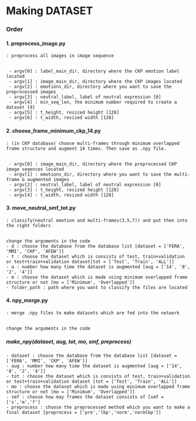 # Making DATASET

### Order

#### 1. preprocess_image.py
    : preprocess all images in image sequence
 
 
     - argv[0] : label_main_dir, directory where the CKP emotion label located
     - argv[1] : image_main_dir, directory where the CKP images located
     - argv[2] : emotions_dir, directory where you want to save the preprocessed images
     - argv[3] : neutral_label, label of neutral expression [0]
     - argv[4] : min_seq_len, the minimum number required to create a dataset [9]
     - argv[5] : t_height, resized height [128]
     - argv[6] : t_width, resized width [128]


#### 2. choose_frame_minimum_ckp_14.py
    : (in CKP database) choose multi-frames through minimum overlapped frame structure and augment 14 times. Then save as .npy file.


     - argv[0] : image_main_dir, directory where the preprocessed CKP image seqences located
     - argv[1] : emotions_dir, directory where you want to save the multi-frame & augmented images
     - argv[2] : neutral_label, label of neutral expression [0]
     - argv[3] : t_height, resized height [128]
     - argv[4] : t_width, resized width [128]


#### 3. move_neutral_smf_tot.py
    : classify(neutral emotion and multi-frames(3,5,7)) and put then into the right folders


    change the arguments in the code
    - d : choose the database from the database list [dataset = ['FERA', 'MMI', 'CKP', 'AFEW']]
    - t : choose the dataset which is consists of test, train+validation or test+train+validation dataset[tot = ['Test', 'Train', 'ALL']]
    - a : number how many time the dataset is augmented [aug = ['14', '8', '2', '4']]
    - m : choose the dataset which is made using minimum overlapped frame structure or not [mo = ['Minimum', 'Overlapped']]
    - folder_path : path where you want to classify the files are located


#### 4. npy_merge.py
    : merge .npy files to make datasets which are fed into the network


    change the arguments in the code
##### make_npy(dataset, aug, tot, mo, smf, preprocess)
    - dataset : choose the database from the database list [dataset = ['FERA', 'MMI', 'CKP', 'AFEW']]
    - aug : number how many time the dataset is augmented [aug = ['14', '8', '2', '4']]
    - tot : choose the dataset which is consists of test, train+validation or test+train+validation dataset [tot = ['Test', 'Train', 'ALL']]
    - mo : choose the dataset which is made using minimum overlapped frame structure or not [mo = ['Minimum', 'Overlapped']]
    - smf : choose how may frames the dataset consists of [smf = ['s','m','f']
    - preprocess : choose the preprocessed method which you want to make a final dataset [preprocess = ['pre','lbp','norm','normlbp']]
